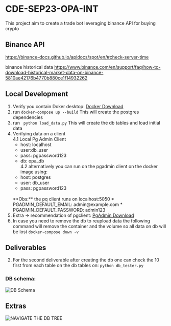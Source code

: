 # CDE-SEP23-OPA-INT

This project aim to create a trade bot leveraging binance API for buying crypto

## Binance API
https://binance-docs.github.io/apidocs/spot/en/#check-server-time

binance historical data
https://www.binance.com/en/support/faq/how-to-download-historical-market-data-on-binance-5810ae42176b4770b880ce1f14932262

## Local Development

1. Verify you contain Doker desktop: [Docker Download](https://www.docker.com/products/docker-desktop/)
2. run ```docker-compose up --build```
    This will create the postgres dependencies
3. run ``` python load_data.py```
    This will create the db tables and load initial data
4. Verifying data on a client <br>
4.1  Local Pg Admin Client
   * host: localhost 
    * user:db_user 
    * pass: pgpassword123 
    * db: opa_db<br>
4.2  alternatively you can run on the pgadmin client on the docker image using:
    * host: postgres
    * user: db_user
    * pass: pgpassword123
    <br>
    **Obs:** the pq client runs on localhost:5050
       * PGADMIN_DEFAULT_EMAIL: admin@example.com 
       * PGADMIN_DEFAULT_PASSWORD: admin123  
5. Extra -> recommendation of pgclient: [PgAdmin Download](https://www.pgadmin.org/download/)
6. In case you need to remove the db to reupload data the following command will remove the container and the volume so all data on db will be lost
    ```docker-compose down -v```


## Deliverables

2. For the second deliverable after creating the db one can check the 10 first from each table on the db tables on:
```python db_tester.py```

### DB schema:

![DB Schema](DataSchema.png)


## Extras

![NAVIGATE THE DB TREE](image.png)